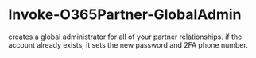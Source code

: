 # Invoke-O365Partner-GlobalAdmin
creates a global administrator for all of your partner relationships.  if the account already exists, it sets the new password and 2FA phone number.
